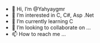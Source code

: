 - 👋 Hi, I’m @Yahyaygmr
- 👀 I’m interested in C, C#, Asp .Net
- 🌱 I’m currently learning C
- 💞️ I’m looking to collaborate on ...
- 📫 How to reach me ...

<!---
Yahyaygmr/Yahyaygmr is a ✨ special ✨ repository because its `README.md` (this file) appears on your GitHub profile.
You can click the Preview link to take a look at your changes.
--->
